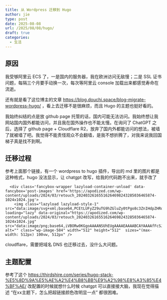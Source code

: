 ```yaml
---
title: 从 Wordpress 迁移到 Hugo
author: jie
type: post
date: 2025-08-08
url: /2025/08/08/hugo/
draft: true
categories:
  - 生活
---
```


## 原因

我受够阿里云 ECS 了，一是国内的服务器，我在欧洲访问无敌慢；二是 SSL 证书问题，每隔三个月要手动换一次，每次等阿里云 console 加载出来都感觉寿命在流逝。

还有就是看了这位博主的文章 https://blog.douchi.space/blog-migrate-wordpress-hugo/ ，看上去迁移不是很麻烦，而且 Hugo 的主题也挺好看的。

我始终纠结的点是放 github page 托管的话，国内可能无法访问。我始终想让我网站国内国外都能访问，并且我在国外操作也不能太慢。在询问了 ChatGPT 之后，选择了 github page + Cloudflare R2，放弃了国内外都能访问的想法，被墙了就被墙了吧。我觉得不能责怪观众不会翻墙，是我不想折腾了，对我来说我回国梯子真是找不到啊。

## 迁移过程

参考上面那个链接，有一个 wordpress to hugo 插件，导出的 md 里的图片都是这种格式，hugo 没法显示，让 chatgpt 改写，给我的代码跑不出来，就手改了
```
  <div class='fancybox-wrapper lazyload-container-unload' data-fancybox='post-images' href='https://apodized.com/wp-content/uploads/2024/03/retouch_20240326165516264698243285036465874-1024x1024.jpg'>
    <img class="lazyload lazyload-style-1" src="data:image/svg+xml;base64,PCEtLUFyZ29uTG9hZGluZy0tPgo8c3ZnIHdpZHRoPSIxIiBoZWlnaHQ9IjEiIHhtbG5zPSJodHRwOi8vd3d3LnczLm9yZy8yMDAwL3N2ZyIgc3Ryb2tlPSIjZmZmZmZmMDAiPjxnPjwvZz4KPC9zdmc+"  loading="lazy" data-original="https://apodized.com/wp-content/uploads/2024/03/retouch_20240326165516264698243285036465874-1024x1024.jpg" src="data:image/png;base64,iVBORw0KGgoAAAANSUhEUgAAAAEAAAABCAYAAAAfFcSJAAAAAXNSR0IArs4c6QAAAARnQU1BAACxjwv8YQUAAAAJcEhZcwAADsQAAA7EAZUrDhsAAAANSURBVBhXYzh8+PB/AAffA0nNPuCLAAAAAElFTkSuQmCC" alt="" class="wp-image-584" width="512" height="512"  sizes="(max-width: 512px) 100vw, 512px" />
```

cloudflare，需要把域名 DNS 也迁移过去，没什么大问题。

## 主题配置

参考了这个 https://thirdshire.com/series/hugo-stack-%E5%8D%9A%E5%AE%A2%E4%B8%BB%E9%A2%98%E8%A3%85%E4%BF%AE/
改配置的时候就想什么时候 chatgpt 可以直接接大脑，我现在觉得描述 “在xx主题下，怎么把超链接颜色改明显一点” 都很困难。
